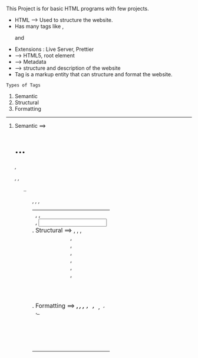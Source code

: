This Project is for basic HTML programs with few projects.

- HTML --> Used to structure the website.
- Has many tags like <a> , <p> and <h>
- Extensions : Live Server, Prettier
- <!DOCTYPE html> -->  HTML5, root element
- <head> --> Metadata
- <body> --> structure and description of the website
- Tag is a markup entity that can structure and format the website.

```
Types of Tags
```
1. Semantic
2. Structural
3. Formatting

-----------------------------------------

1. Semantic ==> <h1>...<h6>, <p>, <a>, <ul>..<ol>, <table>, <tr>, <td>, <img>, <form>, <input>
2. Structural ==> <html>, <head>, <body>, <header>, <footer>, <main>, <aside>, <article>, <section>, <nav>
3. Formatting ==> <b>, <i>, <strong>, <code>, <span>, <sub>, <sup>, <u>, <pre>


